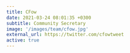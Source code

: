 ```yaml
---
title: CFow
date: 2021-03-24 08:01:35 +0300
subtitle: Community Secretary
image: '/images/team/cfow.jpg'
external_url: https://twitter.com/cfowtweet
active: true
---
```


